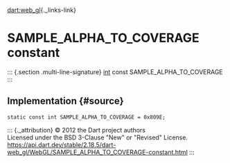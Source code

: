 [dart:web\_gl](../../dart-web_gl/dart-web_gl-library){._links-link}

SAMPLE\_ALPHA\_TO\_COVERAGE constant
====================================

::: {.section .multi-line-signature}
[int](../../dart-core/int-class) const SAMPLE\_ALPHA\_TO\_COVERAGE
:::

Implementation {#source}
--------------

``` {.language-dart data-language="dart"}
static const int SAMPLE_ALPHA_TO_COVERAGE = 0x809E;
```

::: {._attribution}
© 2012 the Dart project authors\
Licensed under the BSD 3-Clause \"New\" or \"Revised\" License.\
<https://api.dart.dev/stable/2.18.5/dart-web_gl/WebGL/SAMPLE_ALPHA_TO_COVERAGE-constant.html>
:::

